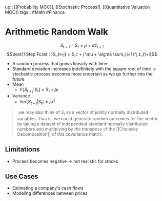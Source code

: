up:: [[Probability MOC]], [[Stochastic Process]], [[Quantitative Valuation MOC]]
tags:: #Math #Finance  
# Arithmetic Random Walk
$$S_{t+1} - S_t = \mu + \sigma z_{t+1}$$
$$\text{1 Step Fcast : }S_{t+j} = S_t + j \mu + \sigma \sum_{i=1}^j z_{t+i}$$
- A random process that grows linearly with time
- Standard deviation increases indefinitely with the square root of time -> stochastic process becomes more uncertain as we go further into the future
- Mean
	- $\mathbb{E}[S_{t+j} | S_t] = S_t + j \mu$
- Variance
	- $\text{Var}[S_{t+j} | S_t] = j \sigma^2$
	
>  we may also think of $S_t$ as a vector of jointly normally distributed variables. That is, we could generate random outcomes for the vector by taking a dataset of independent standard normally distributed numbers and multiplying by the transpose of the [[Cholesky Decomposition]] of this covariance matrix.

## Limitations
- Process becomes negative -> not realistic for stocks
## Use Cases
- Estimating a company's cash flows
- Modeling differences between prices

